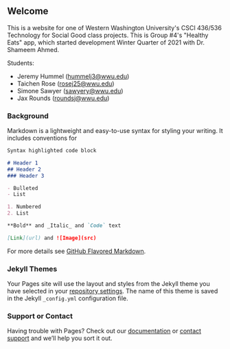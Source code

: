 ## Welcome

This is a website for one of Western Washington University's CSCI 436/536 Technology for Social Good class projects.
This is Group #4's "Healthy Eats" app, which started development Winter Quarter of 2021 with Dr. Shameem Ahmed.

Students:
- Jeremy Hummel (hummelj3@wwu.edu)
- Taichen Rose (rosej25@wwu.edu)
- Simone Sawyer (sawyery@wwu.edu)
- Jax Rounds (roundsj@wwu.edu)





### Background

Markdown is a lightweight and easy-to-use syntax for styling your writing. It includes conventions for

```markdown
Syntax highlighted code block

# Header 1
## Header 2
### Header 3

- Bulleted
- List

1. Numbered
2. List

**Bold** and _Italic_ and `Code` text

[Link](url) and ![Image](src)
```

For more details see [GitHub Flavored Markdown](https://guides.github.com/features/mastering-markdown/).

### Jekyll Themes

Your Pages site will use the layout and styles from the Jekyll theme you have selected in your [repository settings](https://github.com/InfernalJax/InfernalJax.github.io/settings). The name of this theme is saved in the Jekyll `_config.yml` configuration file.

### Support or Contact

Having trouble with Pages? Check out our [documentation](https://docs.github.com/categories/github-pages-basics/) or [contact support](https://support.github.com/contact) and we’ll help you sort it out.
